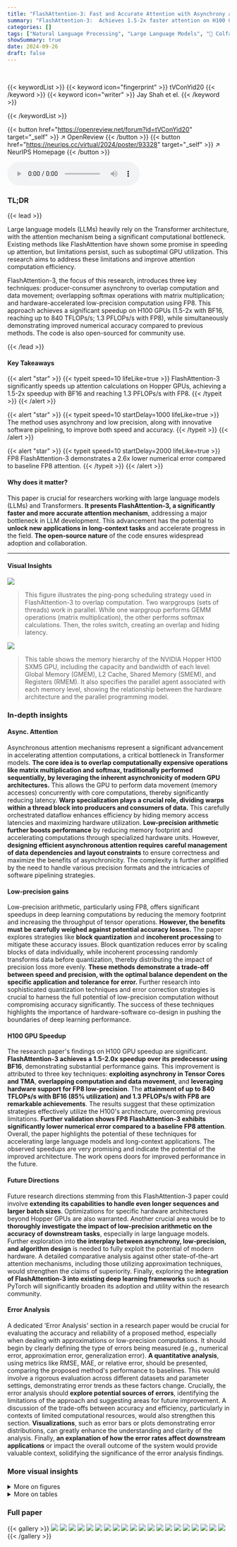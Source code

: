 ```yaml
---
title: "FlashAttention-3: Fast and Accurate Attention with Asynchrony and Low-precision"
summary: "FlashAttention-3:  Achieves 1.5-2x faster attention on H100 GPUs using asynchrony and low-precision, reaching 1.3 PFLOPs/s."
categories: []
tags: ["Natural Language Processing", "Large Language Models", "🏢 Colfax Research",]
showSummary: true
date: 2024-09-26
draft: false
---
```


<br>

{{< keywordList >}}
{{< keyword icon="fingerprint" >}} tVConYid20 {{< /keyword >}}
{{< keyword icon="writer" >}} Jay Shah et el. {{< /keyword >}}
 
{{< /keywordList >}}

{{< button href="https://openreview.net/forum?id=tVConYid20" target="_self" >}}
↗ OpenReview
{{< /button >}}
{{< button href="https://neurips.cc/virtual/2024/poster/93328" target="_self" >}}
↗ NeurIPS Homepage
{{< /button >}}


<audio controls>
    <source src="https://ai-paper-reviewer.com/tVConYid20/podcast.wav" type="audio/wav">
    Your browser does not support the audio element.
</audio>


### TL;DR


{{< lead >}}

Large language models (LLMs) heavily rely on the Transformer architecture, with the attention mechanism being a significant computational bottleneck.  Existing methods like FlashAttention have shown some promise in speeding up attention, but limitations persist, such as suboptimal GPU utilization. This research aims to address these limitations and improve attention computation efficiency.

FlashAttention-3, the focus of this research, introduces three key techniques: producer-consumer asynchrony to overlap computation and data movement; overlapping softmax operations with matrix multiplication; and hardware-accelerated low-precision computation using FP8. This approach achieves a significant speedup on H100 GPUs (1.5-2x with BF16, reaching up to 840 TFLOPs/s; 1.3 PFLOPs/s with FP8), while simultaneously demonstrating improved numerical accuracy compared to previous methods.  The code is also open-sourced for community use.

{{< /lead >}}


#### Key Takeaways

{{< alert "star" >}}
{{< typeit speed=10 lifeLike=true >}} FlashAttention-3 significantly speeds up attention calculations on Hopper GPUs, achieving a 1.5-2x speedup with BF16 and reaching 1.3 PFLOPs/s with FP8. {{< /typeit >}}
{{< /alert >}}

{{< alert "star" >}}
{{< typeit speed=10 startDelay=1000 lifeLike=true >}} The method uses asynchrony and low precision, along with innovative software pipelining, to improve both speed and accuracy. {{< /typeit >}}
{{< /alert >}}

{{< alert "star" >}}
{{< typeit speed=10 startDelay=2000 lifeLike=true >}} FP8 FlashAttention-3 demonstrates a 2.6x lower numerical error compared to baseline FP8 attention. {{< /typeit >}}
{{< /alert >}}

#### Why does it matter?
This paper is crucial for researchers working with large language models (LLMs) and Transformers.  **It presents FlashAttention-3, a significantly faster and more accurate attention mechanism**, addressing a major bottleneck in LLM development. This advancement has the potential to **unlock new applications in long-context tasks** and accelerate progress in the field.  **The open-source nature** of the code ensures widespread adoption and collaboration.

------
#### Visual Insights



![](https://ai-paper-reviewer.com/tVConYid20/figures_4_1.jpg)

> This figure illustrates the ping-pong scheduling strategy used in FlashAttention-3 to overlap computation. Two warpgroups (sets of threads) work in parallel. While one warpgroup performs GEMM operations (matrix multiplication), the other performs softmax calculations. Then, the roles switch, creating an overlap and hiding latency.





![](https://ai-paper-reviewer.com/tVConYid20/tables_2_1.jpg)

> This table shows the memory hierarchy of the NVIDIA Hopper H100 SXM5 GPU, including the capacity and bandwidth of each level: Global Memory (GMEM), L2 Cache, Shared Memory (SMEM), and Registers (RMEM).  It also specifies the parallel agent associated with each memory level, showing the relationship between the hardware architecture and the parallel programming model.





### In-depth insights


#### Async. Attention
Asynchronous attention mechanisms represent a significant advancement in accelerating attention computations, a critical bottleneck in Transformer models.  **The core idea is to overlap computationally expensive operations like matrix multiplication and softmax, traditionally performed sequentially, by leveraging the inherent asynchronicity of modern GPU architectures.**  This allows the GPU to perform data movement (memory accesses) concurrently with core computations, thereby significantly reducing latency. **Warp specialization plays a crucial role, dividing warps within a thread block into producers and consumers of data.** This carefully orchestrated dataflow enhances efficiency by hiding memory access latencies and maximizing hardware utilization.  **Low-precision arithmetic further boosts performance** by reducing memory footprint and accelerating computations through specialized hardware units. However, **designing efficient asynchronous attention requires careful management of data dependencies and layout constraints** to ensure correctness and maximize the benefits of asynchronicity. The complexity is further amplified by the need to handle various precision formats and the intricacies of software pipelining strategies.

#### Low-precision gains
Low-precision arithmetic, particularly using FP8, offers significant speedups in deep learning computations by reducing the memory footprint and increasing the throughput of tensor operations.  **However, the benefits must be carefully weighed against potential accuracy losses.**  The paper explores strategies like **block quantization** and **incoherent processing** to mitigate these accuracy issues. Block quantization reduces error by scaling blocks of data individually, while incoherent processing randomly transforms data before quantization, thereby distributing the impact of precision loss more evenly.  **These methods demonstrate a trade-off between speed and precision, with the optimal balance dependent on the specific application and tolerance for error.**  Further research into sophisticated quantization techniques and error correction strategies is crucial to harness the full potential of low-precision computation without compromising accuracy significantly. The success of these techniques highlights the importance of hardware-software co-design in pushing the boundaries of deep learning performance.

#### H100 GPU Speedup
The research paper's findings on H100 GPU speedup are significant.  **FlashAttention-3 achieves a 1.5-2.0x speedup over its predecessor using BF16**, demonstrating substantial performance gains.  This improvement is attributed to three key techniques: **exploiting asynchrony in Tensor Cores and TMA**, **overlapping computation and data movement**, and **leveraging hardware support for FP8 low-precision**. The **attainment of up to 840 TFLOPs/s with BF16 (85% utilization) and 1.3 PFLOPs/s with FP8 are remarkable achievements**.  The results suggest that these optimization strategies effectively utilize the H100's architecture, overcoming previous limitations.  **Further validation shows FP8 FlashAttention-3 exhibits significantly lower numerical error compared to a baseline FP8 attention**.  Overall, the paper highlights the potential of these techniques for accelerating large language models and long-context applications. The observed speedups are very promising and indicate the potential of the improved architecture. The work opens doors for improved performance in the future. 

#### Future Directions
Future research directions stemming from this FlashAttention-3 paper could involve **extending its capabilities to handle even longer sequences and larger batch sizes**.  Optimizations for specific hardware architectures beyond Hopper GPUs are also warranted. Another crucial area would be to **thoroughly investigate the impact of low-precision arithmetic on the accuracy of downstream tasks**, especially in large language models.  Further exploration into **the interplay between asynchrony, low-precision, and algorithm design** is needed to fully exploit the potential of modern hardware.   A detailed comparative analysis against other state-of-the-art attention mechanisms, including those utilizing approximation techniques, would strengthen the claims of superiority.  Finally, exploring the **integration of FlashAttention-3 into existing deep learning frameworks** such as PyTorch will significantly broaden its adoption and utility within the research community.

#### Error Analysis
A dedicated 'Error Analysis' section in a research paper would be crucial for evaluating the accuracy and reliability of a proposed method, especially when dealing with approximations or low-precision computations.  It should begin by clearly defining the type of errors being measured (e.g., numerical error, approximation error, generalization error).  **A quantitative analysis**, using metrics like RMSE, MAE, or relative error, should be presented, comparing the proposed method's performance to baselines. This would involve a rigorous evaluation across different datasets and parameter settings,  demonstrating error trends as these factors change.  Crucially, the error analysis should **explore potential sources of errors**, identifying the limitations of the approach and suggesting areas for future improvement.  A discussion of the trade-offs between accuracy and efficiency, particularly in contexts of limited computational resources, would also strengthen this section.  **Visualizations**, such as error bars or plots demonstrating error distributions, can greatly enhance the understanding and clarity of the analysis.  Finally, **an explanation of how the error rates affect downstream applications** or impact the overall outcome of the system would provide valuable context, solidifying the significance of the error analysis findings.


### More visual insights

<details>
<summary>More on figures
</summary>


![](https://ai-paper-reviewer.com/tVConYid20/figures_5_1.jpg)

> This figure illustrates the 2-stage pipelining scheme used to overlap GEMMs and softmax computations.  The horizontal axis represents time, and the vertical axis shows the different stages of the algorithm (WGMMA0, Softmax, WGMMA1). The colored blocks represent the execution of different operations.  The figure shows how the softmax operations of one iteration are overlapped with the GEMM operations of the next iteration, effectively hiding the latency of the softmax operations and improving efficiency. Note the pipelining effect between consecutive iterations.


![](https://ai-paper-reviewer.com/tVConYid20/figures_8_1.jpg)

> This figure compares the forward pass speed of different attention methods on an NVIDIA H100 GPU for various sequence lengths and head dimensions.  The methods compared include standard attention, FlashAttention-2, FlashAttention-2 implemented in Triton, cuDNN's optimized implementation, and FlashAttention-3. The results are shown separately for different causal mask settings (with and without) and head dimensions (64 and 128).  FlashAttention-3 demonstrates significant speed improvements over other methods, especially at longer sequence lengths.


![](https://ai-paper-reviewer.com/tVConYid20/figures_8_2.jpg)

> This figure presents a comparison of the forward pass speed (in TFLOPs/s) of different attention mechanisms on an NVIDIA H100 GPU using BF16 precision.  The sequence length varies from 512 to 16k, and different head dimensions (64, 128, and 256) are considered, both with and without causal masking.  The compared methods are standard attention, FlashAttention-2, FlashAttention-2 implemented in Triton, cuDNN's optimized attention, and FlashAttention-3.  FlashAttention-3 consistently demonstrates significant performance gains across all configurations.


![](https://ai-paper-reviewer.com/tVConYid20/figures_8_3.jpg)

> This figure shows the results of benchmarking attention forward speed using BF16 precision on an NVIDIA H100 80GB SXM5 GPU.  It compares the performance of FlashAttention-3 against standard attention, FlashAttention-2, its Triton implementation, and cuDNN.  The benchmark is performed across different sequence lengths and with or without causal masking, and for head dimensions of 64, 128, and 256. The results demonstrate that FlashAttention-3 significantly outperforms other methods, especially for longer sequences.


![](https://ai-paper-reviewer.com/tVConYid20/figures_8_4.jpg)

> This figure presents a comparison of the forward pass speed of different attention methods (Standard Attention, FlashAttention-2, Triton, cuDNN, and FlashAttention-3) using BF16 precision on an NVIDIA H100 80GB SXM5 GPU. The comparison is made across varying sequence lengths (512, 1k, 2k, 4k, 8k, 16k) and with different head dimensions (64 and 128), both with and without causal masking.  The results illustrate the performance improvements achieved by FlashAttention-3, particularly for longer sequences.


![](https://ai-paper-reviewer.com/tVConYid20/figures_8_5.jpg)

> This figure presents the forward pass speed of different attention methods using BF16 precision on an NVIDIA H100 GPU. The sequence length varies from 512 to 16k, and the head dimension is either 64 or 128, both with and without causal masking.  The graph shows that FlashAttention-3 consistently outperforms other methods, including a standard attention implementation, FlashAttention-2, and optimized versions from Triton and cuDNN, especially as sequence length increases.


![](https://ai-paper-reviewer.com/tVConYid20/figures_8_6.jpg)

> This figure shows the speed of different attention methods in terms of TFLOPS/s on an NVIDIA H100 GPU using BF16 precision. The sequence length varies from 512 to 16k, and different head dimensions (64, 128, and 256) are also tested with and without causal masks.  The figure compares the performance of FlashAttention-3 with FlashAttention-2, Triton, and cuDNN implementations. FlashAttention-3 shows significantly faster performance than the others.


![](https://ai-paper-reviewer.com/tVConYid20/figures_9_1.jpg)

> This figure presents the results of benchmarking the backward pass of attention using BF16 precision on an NVIDIA H100 80GB SXM5 GPU.  The benchmark compares the speed (in TFLOPs/s) of four different methods: standard attention, FlashAttention-2, cuDNN, and FlashAttention-3. The results are shown for various sequence lengths (512, 1k, 2k, 4k, 8k, 16k) and a fixed head dimension of 64.  It demonstrates the speed improvements achieved by FlashAttention-3 over existing methods.


![](https://ai-paper-reviewer.com/tVConYid20/figures_9_2.jpg)

> This figure compares the backward pass speed of different attention methods (Standard attention, FlashAttention-2, cuDNN, and FlashAttention-3) on the H100 GPU using BF16 precision.  The x-axis shows the sequence length, and the y-axis represents the speed in TFLOPS/s. The results are shown for different head dimensions (64 and 128).  It demonstrates that FlashAttention-3 outperforms other methods across various sequence lengths.


![](https://ai-paper-reviewer.com/tVConYid20/figures_9_3.jpg)

> This figure presents the forward pass speed of different attention methods (Standard Attention, FlashAttention-2, FlashAttention-2 in Triton, cuDNN, and FlashAttention-3) using BF16 precision on an NVIDIA H100 80GB SXM5 GPU.  The speeds are shown for varying sequence lengths (512, 1k, 2k, 4k, 8k, 16k) and head dimensions (64 and 128), with and without causal masking.  It demonstrates the speedup achieved by FlashAttention-3 compared to other methods.


![](https://ai-paper-reviewer.com/tVConYid20/figures_9_4.jpg)

> This figure presents a comparison of the forward pass speed (in TFLOPs/s) of different attention mechanisms on an NVIDIA H100 80GB SXM5 GPU.  The comparison includes standard attention, FlashAttention-2, FlashAttention-2 implemented using Triton, cuDNN's optimized implementation of FlashAttention-2, and FlashAttention-3. The results are shown for various sequence lengths and head dimensions (64, 128, and 256), with and without causal masking.  FlashAttention-3 consistently demonstrates superior performance across all tested configurations.


![](https://ai-paper-reviewer.com/tVConYid20/figures_17_1.jpg)

> This figure illustrates the 2-stage WGMMA-softmax pipelining technique.  It shows how the softmax computation for one iteration can overlap with the GEMM (WGMMA) computations for the next iteration, improving performance by hiding the latency of the softmax operation. The diagram depicts the pipelined execution of GEMM0, softmax, and GEMM1 operations across multiple iterations (0 to N-1).


![](https://ai-paper-reviewer.com/tVConYid20/figures_18_1.jpg)

> This figure illustrates the ping-pong scheduling mechanism used in FlashAttention-3 to overlap softmax and GEMM operations. Two warpgroups alternate between performing GEMM and softmax calculations, maximizing hardware utilization.  The colors represent the same iteration in different warpgroups, showing how the operations are interleaved.


![](https://ai-paper-reviewer.com/tVConYid20/figures_21_1.jpg)

> This figure presents the results of benchmarking the forward pass of attention using BF16 precision on an NVIDIA H100 80GB SXM5 GPU.  It compares the speed (in TFLOPS/s) of four different methods across varying sequence lengths and head dimensions: Standard Attention, FlashAttention-2, FlashAttention-2 in Triton (optimized for H100 using specific instructions), and FlashAttention-3.  The results show that FlashAttention-3 consistently outperforms the other methods, demonstrating a significant speedup. The chart also considers the effect of causal masking (a technique used in certain types of sequence modeling).


![](https://ai-paper-reviewer.com/tVConYid20/figures_21_2.jpg)

> This figure compares the forward pass speed of different attention methods (standard attention, FlashAttention-2, FlashAttention-2 in Triton, cuDNN, and FlashAttention-3) on an NVIDIA H100 GPU with different sequence lengths (512, 1k, 2k, 4k, 8k, 16k) and head dimensions (64 and 128). It shows the speed in TFLOPS/s for both causal and non-causal settings.


![](https://ai-paper-reviewer.com/tVConYid20/figures_21_3.jpg)

> This figure compares the forward pass speed of four different attention implementations (Standard Attention, FlashAttention-2, FlashAttention-2 in Triton, cuDNN, and FlashAttention-3) across various sequence lengths (512, 1k, 2k, 4k, 8k, 16k) and head dimensions (64, 128, 256).  Both causal and non-causal mask settings are shown, providing a comprehensive performance comparison under different conditions.  The speed is measured in TFLOPs/s (Tera Floating Point Operations per second), a common metric for GPU performance.  FlashAttention-3 consistently demonstrates superior performance across all scenarios.


![](https://ai-paper-reviewer.com/tVConYid20/figures_21_4.jpg)

> This figure presents a comparison of the forward pass speed (in TFLOPs/s) of different attention methods on an NVIDIA H100 GPU using BF16 precision.  The comparison includes Standard Attention, FlashAttention-2, FlashAttention-2 (Triton), cuDNN, and FlashAttention-3.  The speed is measured across various sequence lengths (512, 1k, 2k, 4k, 8k, 16k) and with two head dimensions (64 and 128), both with and without causal masking.  The results demonstrate the performance improvements achieved by FlashAttention-3.


![](https://ai-paper-reviewer.com/tVConYid20/figures_21_5.jpg)

> This figure shows the forward pass speed of different attention methods (Standard Attention, FlashAttention-2, FlashAttention-2 in Triton, cuDNN, and FlashAttention-3) on an NVIDIA H100 GPU with BF16 precision. The speed is measured in TFLOPS/s and is plotted against the sequence length.  The experiments were performed with both causal and non-causal masking options for head dimensions of 64, 128, and 256.


![](https://ai-paper-reviewer.com/tVConYid20/figures_21_6.jpg)

> This figure shows the speed of the forward pass of attention using BF16 precision on an NVIDIA H100 GPU, comparing different methods: Standard Attention, FlashAttention-2, FlashAttention-2 in Triton, cuDNN (NVIDIA's library), and FlashAttention-3.  The results are shown for various sequence lengths and head dimensions (64, 128, and 256), with and without causal masking.  FlashAttention-3 demonstrates significantly faster speeds compared to other methods, especially as sequence length increases.


</details>




<details>
<summary>More on tables
</summary>


![](https://ai-paper-reviewer.com/tVConYid20/tables_8_1.jpg)
> This table presents the results of an ablation study to evaluate the impact of two key techniques, GEMM-Softmax pipelining and warp specialization, on the performance of FLASHATTENTION-3. It shows the time taken and the TFLOPs/s achieved for three configurations: FLASHATTENTION-3 with both techniques, FLASHATTENTION-3 without GEMM-Softmax pipelining, and FLASHATTENTION-3 without warp specialization.  The results demonstrate the individual and combined contributions of these optimization strategies.

![](https://ai-paper-reviewer.com/tVConYid20/tables_9_1.jpg)
> This table presents the root mean squared error (RMSE) for different attention methods using FP16 and FP8 precision.  The baseline FP16 represents a standard attention implementation. FLASHATTENTION-2 and FLASHATTENTION-3 are improved attention methods.  The table demonstrates the error reduction achieved by FLASHATTENTION-3 with FP16, and also shows the effects of block quantization and incoherent processing on the accuracy of the FP8 version of FLASHATTENTION-3.

</details>




### Full paper

{{< gallery >}}
<img src="https://ai-paper-reviewer.com/tVConYid20/1.png" class="grid-w50 md:grid-w33 xl:grid-w25" />
<img src="https://ai-paper-reviewer.com/tVConYid20/2.png" class="grid-w50 md:grid-w33 xl:grid-w25" />
<img src="https://ai-paper-reviewer.com/tVConYid20/3.png" class="grid-w50 md:grid-w33 xl:grid-w25" />
<img src="https://ai-paper-reviewer.com/tVConYid20/4.png" class="grid-w50 md:grid-w33 xl:grid-w25" />
<img src="https://ai-paper-reviewer.com/tVConYid20/5.png" class="grid-w50 md:grid-w33 xl:grid-w25" />
<img src="https://ai-paper-reviewer.com/tVConYid20/6.png" class="grid-w50 md:grid-w33 xl:grid-w25" />
<img src="https://ai-paper-reviewer.com/tVConYid20/7.png" class="grid-w50 md:grid-w33 xl:grid-w25" />
<img src="https://ai-paper-reviewer.com/tVConYid20/8.png" class="grid-w50 md:grid-w33 xl:grid-w25" />
<img src="https://ai-paper-reviewer.com/tVConYid20/9.png" class="grid-w50 md:grid-w33 xl:grid-w25" />
<img src="https://ai-paper-reviewer.com/tVConYid20/10.png" class="grid-w50 md:grid-w33 xl:grid-w25" />
<img src="https://ai-paper-reviewer.com/tVConYid20/11.png" class="grid-w50 md:grid-w33 xl:grid-w25" />
<img src="https://ai-paper-reviewer.com/tVConYid20/12.png" class="grid-w50 md:grid-w33 xl:grid-w25" />
<img src="https://ai-paper-reviewer.com/tVConYid20/13.png" class="grid-w50 md:grid-w33 xl:grid-w25" />
<img src="https://ai-paper-reviewer.com/tVConYid20/14.png" class="grid-w50 md:grid-w33 xl:grid-w25" />
<img src="https://ai-paper-reviewer.com/tVConYid20/15.png" class="grid-w50 md:grid-w33 xl:grid-w25" />
<img src="https://ai-paper-reviewer.com/tVConYid20/16.png" class="grid-w50 md:grid-w33 xl:grid-w25" />
<img src="https://ai-paper-reviewer.com/tVConYid20/17.png" class="grid-w50 md:grid-w33 xl:grid-w25" />
<img src="https://ai-paper-reviewer.com/tVConYid20/18.png" class="grid-w50 md:grid-w33 xl:grid-w25" />
<img src="https://ai-paper-reviewer.com/tVConYid20/19.png" class="grid-w50 md:grid-w33 xl:grid-w25" />
<img src="https://ai-paper-reviewer.com/tVConYid20/20.png" class="grid-w50 md:grid-w33 xl:grid-w25" />
{{< /gallery >}}